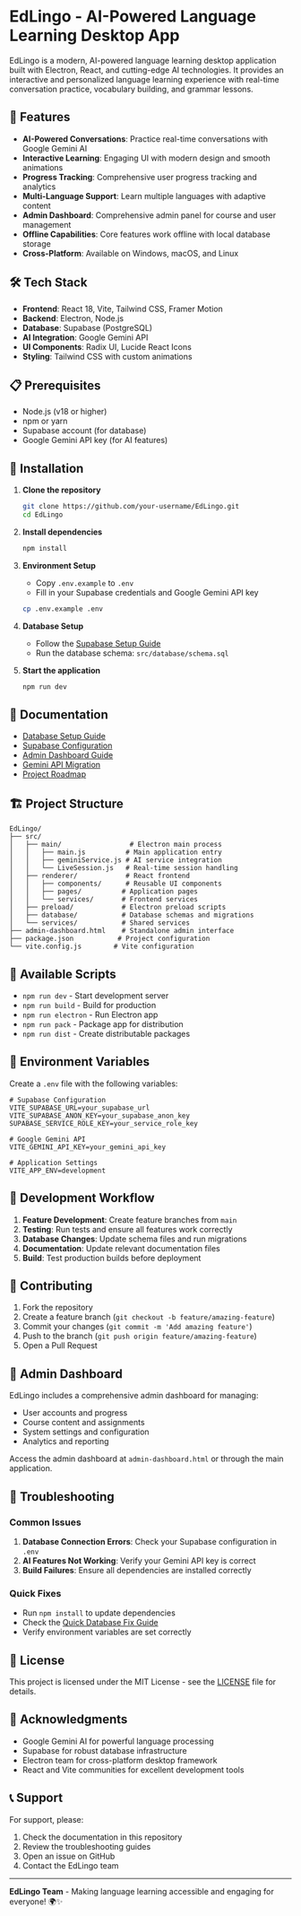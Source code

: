 # EdLingo - AI-Powered Language Learning Desktop App

EdLingo is a modern, AI-powered language learning desktop application built with Electron, React, and cutting-edge AI technologies. It provides an interactive and personalized language learning experience with real-time conversation practice, vocabulary building, and grammar lessons.

## 🚀 Features

- **AI-Powered Conversations**: Practice real-time conversations with Google Gemini AI
- **Interactive Learning**: Engaging UI with modern design and smooth animations
- **Progress Tracking**: Comprehensive user progress tracking and analytics
- **Multi-Language Support**: Learn multiple languages with adaptive content
- **Admin Dashboard**: Comprehensive admin panel for course and user management
- **Offline Capabilities**: Core features work offline with local database storage
- **Cross-Platform**: Available on Windows, macOS, and Linux

## 🛠️ Tech Stack

- **Frontend**: React 18, Vite, Tailwind CSS, Framer Motion
- **Backend**: Electron, Node.js
- **Database**: Supabase (PostgreSQL)
- **AI Integration**: Google Gemini API
- **UI Components**: Radix UI, Lucide React Icons
- **Styling**: Tailwind CSS with custom animations

## 📋 Prerequisites

- Node.js (v18 or higher)
- npm or yarn
- Supabase account (for database)
- Google Gemini API key (for AI features)

## 🔧 Installation

1. **Clone the repository**
   ```bash
   git clone https://github.com/your-username/EdLingo.git
   cd EdLingo
   ```

2. **Install dependencies**
   ```bash
   npm install
   ```

3. **Environment Setup**
   - Copy `.env.example` to `.env`
   - Fill in your Supabase credentials and Google Gemini API key
   ```bash
   cp .env.example .env
   ```

4. **Database Setup**
   - Follow the [Supabase Setup Guide](./SUPABASE_SETUP.md)
   - Run the database schema: `src/database/schema.sql`

5. **Start the application**
   ```bash
   npm run dev
   ```

## 📖 Documentation

- [Database Setup Guide](./DATABASE_SETUP_GUIDE.md)
- [Supabase Configuration](./SUPABASE_SETUP.md)
- [Admin Dashboard Guide](./ADMIN_DASHBOARD_README.md)
- [Gemini API Migration](./GEMINI_MIGRATION.md)
- [Project Roadmap](./PROJECT_ROADMAP.md)

## 🏗️ Project Structure

```
EdLingo/
├── src/
│   ├── main/                 # Electron main process
│   │   ├── main.js          # Main application entry
│   │   ├── geminiService.js # AI service integration
│   │   └── LiveSession.js   # Real-time session handling
│   ├── renderer/            # React frontend
│   │   ├── components/      # Reusable UI components
│   │   ├── pages/          # Application pages
│   │   └── services/       # Frontend services
│   ├── preload/            # Electron preload scripts
│   ├── database/           # Database schemas and migrations
│   └── services/           # Shared services
├── admin-dashboard.html    # Standalone admin interface
├── package.json           # Project configuration
└── vite.config.js        # Vite configuration
```

## 🚦 Available Scripts

- `npm run dev` - Start development server
- `npm run build` - Build for production
- `npm run electron` - Run Electron app
- `npm run pack` - Package app for distribution
- `npm run dist` - Create distributable packages

## 🔐 Environment Variables

Create a `.env` file with the following variables:

```env
# Supabase Configuration
VITE_SUPABASE_URL=your_supabase_url
VITE_SUPABASE_ANON_KEY=your_supabase_anon_key
SUPABASE_SERVICE_ROLE_KEY=your_service_role_key

# Google Gemini API
VITE_GEMINI_API_KEY=your_gemini_api_key

# Application Settings
VITE_APP_ENV=development
```

## 🎯 Development Workflow

1. **Feature Development**: Create feature branches from `main`
2. **Testing**: Run tests and ensure all features work correctly
3. **Database Changes**: Update schema files and run migrations
4. **Documentation**: Update relevant documentation files
5. **Build**: Test production builds before deployment

## 🤝 Contributing

1. Fork the repository
2. Create a feature branch (`git checkout -b feature/amazing-feature`)
3. Commit your changes (`git commit -m 'Add amazing feature'`)
4. Push to the branch (`git push origin feature/amazing-feature`)
5. Open a Pull Request

## 📱 Admin Dashboard

EdLingo includes a comprehensive admin dashboard for managing:

- User accounts and progress
- Course content and assignments
- System settings and configuration
- Analytics and reporting

Access the admin dashboard at `admin-dashboard.html` or through the main application.

## 🐛 Troubleshooting

### Common Issues

1. **Database Connection Errors**: Check your Supabase configuration in `.env`
2. **AI Features Not Working**: Verify your Gemini API key is correct
3. **Build Failures**: Ensure all dependencies are installed correctly

### Quick Fixes

- Run `npm install` to update dependencies
- Check the [Quick Database Fix Guide](./QUICK_DATABASE_FIX.md)
- Verify environment variables are set correctly

## 📄 License

This project is licensed under the MIT License - see the [LICENSE](LICENSE) file for details.

## 🙏 Acknowledgments

- Google Gemini AI for powerful language processing
- Supabase for robust database infrastructure
- Electron team for cross-platform desktop framework
- React and Vite communities for excellent development tools

## 📞 Support

For support, please:
1. Check the documentation in this repository
2. Review the troubleshooting guides
3. Open an issue on GitHub
4. Contact the EdLingo team

---

**EdLingo Team** - Making language learning accessible and engaging for everyone! 🌍✨
